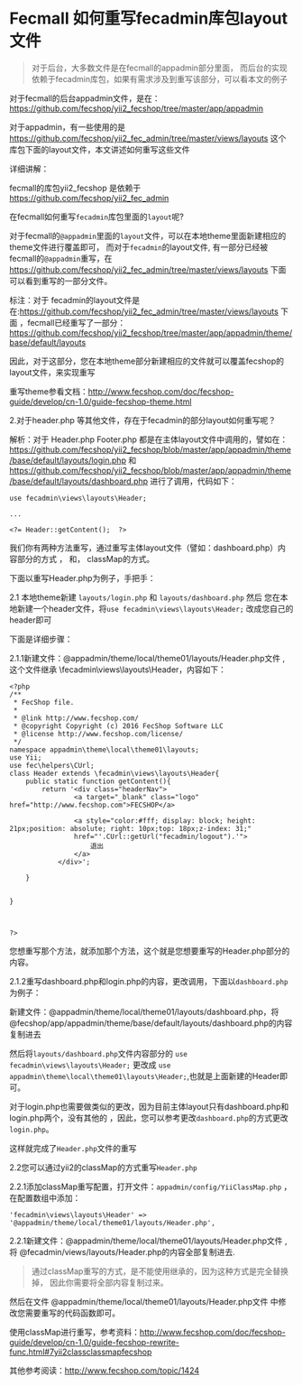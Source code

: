 Fecmall 如何重写fecadmin库包layout文件
==================================

> 对于后台，大多数文件是在fecmall的appadmin部分里面，
而后台的实现依赖于fecadmin库包，如果有需求涉及到重写该部分，可以看本文的例子


对于fecmall的后台appadmin文件，是在：https://github.com/fecshop/yii2_fecshop/tree/master/app/appadmin

对于appadmin，有一些使用的是
https://github.com/fecshop/yii2_fec_admin/tree/master/views/layouts
这个库包下面的layout文件，本文讲述如何重写这些文件

详细讲解：


fecmall的库包yii2_fecshop 是依赖于 https://github.com/fecshop/yii2_fec_admin

在fecmall如何重写`fecadmin`库包里面的`layout`呢?

对于fecmall的`@appadmin`里面的`layout`文件，可以在本地theme里面新建相应的theme文件进行覆盖即可，
而对于`fecadmin`的layout文件, 有一部分已经被fecmall的`@appadmin`重写，在
https://github.com/fecshop/yii2_fec_admin/tree/master/views/layouts 下面
可以看到重写的一部分文件。

标注：对于 fecadmin的layout文件是在:https://github.com/fecshop/yii2_fec_admin/tree/master/views/layouts 下面
，fecmall已经重写了一部分：https://github.com/fecshop/yii2_fecshop/tree/master/app/appadmin/theme/base/default/layouts

因此，对于这部分，您在本地theme部分新建相应的文件就可以覆盖fecshop的layout文件，来实现重写

重写theme参看文档：http://www.fecshop.com/doc/fecshop-guide/develop/cn-1.0/guide-fecshop-theme.html


2.对于header.php 等其他文件，存在于fecadmin的部分layout如何重写呢？

解析：对于 Header.php Footer.php 都是在主体layout文件中调用的，譬如在：
https://github.com/fecshop/yii2_fecshop/blob/master/app/appadmin/theme/base/default/layouts/login.php
和
https://github.com/fecshop/yii2_fecshop/blob/master/app/appadmin/theme/base/default/layouts/dashboard.php
进行了调用，代码如下：

```
use fecadmin\views\layouts\Header;

...

<?= Header::getContent();  ?>
```

我们你有两种方法重写，通过重写主体layout文件（譬如：dashboard.php）内容部分的方式 ， 和， classMap的方式。

下面以重写Header.php为例子，手把手：

2.1 本地theme新建 `layouts/login.php` 和 `layouts/dashboard.php`
然后 您在本地新建一个header文件，将`use fecadmin\views\layouts\Header;` 改成您自己的header即可

下面是详细步骤：


2.1.1新建文件：@appadmin/theme/local/theme01/layouts/Header.php文件
, 这个文件继承 \fecadmin\views\layouts\Header，内容如下：

```
<?php
/**
 * FecShop file.
 *
 * @link http://www.fecshop.com/
 * @copyright Copyright (c) 2016 FecShop Software LLC
 * @license http://www.fecshop.com/license/
 */
namespace appadmin\theme\local\theme01\layouts;
use Yii;
use fec\helpers\CUrl;
class Header extends \fecadmin\views\layouts\Header{
    public static function getContent(){
        return '<div class="headerNav">
				<a target="_blank" class="logo" href="http://www.fecshop.com">FECSHOP</a>

				<a style="color:#fff; display: block; height: 21px;position: absolute; right: 10px;top: 18px;z-index: 31;"
				href="'.CUrl::getUrl("fecadmin/logout").'">
					退出
				</a>
			</div>';

    }


}



?>
```
您想重写那个方法，就添加那个方法，这个就是您想要重写的Header.php部分的内容。

2.1.2重写dashboard.php和login.php的内容，更改调用，下面以`dashboard.php`为例子：

新建文件：@appadmin/theme/local/theme01/layouts/dashboard.php，将
@fecshop/app/appadmin/theme/base/default/layouts/dashboard.php的内容复制进去

然后将`layouts/dashboard.php`文件内容部分的 `use fecadmin\views\layouts\Header;` 更改成
`use appadmin\theme\local\theme01\layouts\Header;`,也就是上面新建的Header即可。

对于login.php也需要做类似的更改，因为目前主体layout只有dashboard.php和login.php两个，没有其他的
，因此，您可以参考更改`dashboard.php`的方式更改`login.php`。

这样就完成了`Header.php`文件的重写



2.2您可以通过yii2的classMap的方式重写`Header.php`

2.2.1添加classMap重写配置，打开文件：`appadmin/config/YiiClassMap.php`
，在配置数组中添加：

```
'fecadmin\views\layouts\Header' => '@appadmin/theme/local/theme01/layouts/Header.php',
```


2.2.1新建文件：@appadmin/theme/local/theme01/layouts/Header.php文件
, 将 @fecadmin/views/layouts/Header.php的内容全部复制进去.

> 通过classMap重写的方式，是不能使用继承的，因为这种方式是完全替换掉，
因此你需要将全部内容复制过来。

然后在文件 @appadmin/theme/local/theme01/layouts/Header.php文件 中修改您需要重写的代码函数即可。


使用classMap进行重写，参考资料：http://www.fecshop.com/doc/fecshop-guide/develop/cn-1.0/guide-fecshop-rewrite-func.html#7yii2classclassmapfecshop


其他参考阅读：http://www.fecshop.com/topic/1424